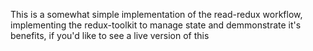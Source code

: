 This is a somewhat simple implementation of the read-redux workflow, implementing the redux-toolkit to manage state and demmonstrate it's benefits, if you'd like to see a live version of this 